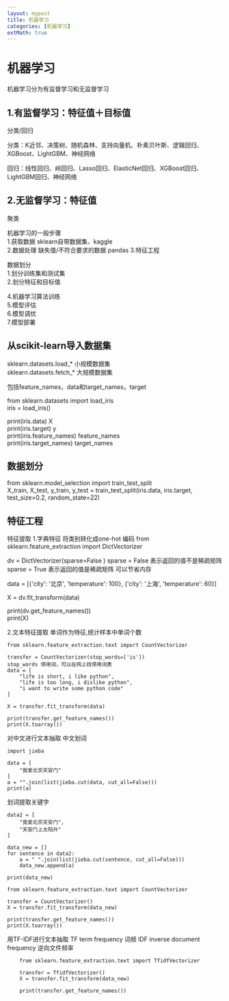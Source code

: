 ```yaml
---
layout: mypost
title: 机器学习
categories: [机器学习]
extMath: true
---
```

# 机器学习

机器学习分为有监督学习和无监督学习

## 1.有监督学习：特征值＋目标值
分类/回归  

分类：K近邻、决策树、随机森林、支持向量机、朴素贝叶斯、逻辑回归、XGBoost、LightGBM、神经网络

回归：线性回归、岭回归、Lasso回归、ElasticNet回归、XGBoost回归、LightGBM回归、神经网络

## 2.无监督学习：特征值
聚类  

机器学习的一般步骤  
1.获取数据 sklearn自带数据集、kaggle  
2.数据处理 缺失值/不符合要求的数据  pandas
3.特征工程  

数据划分  
1.划分训练集和测试集  
2.划分特征和目标值  

4.机器学习算法训练  
5.模型评估  
6.模型调优  
7.模型部署  

## 从scikit-learn导入数据集
sklearn.datasets.load_* 小规模数据集  
sklearn.datasets.fetch_* 大规模数据集  

包括feature_names，data和target_names，target  

from sklearn.datasets import load_iris  
iris = load_iris()  

print(iris.data) X  
print(iris.target) y  
print(iris.feature_names) feature_names  
print(iris.target_names) target_names  

## 数据划分
from sklearn.model_selection import train_test_split  
X_train, X_test, y_train, y_test = train_test_split(iris.data, iris.target, test_size=0.2, random_state=22)

## 特征工程
特征提取
1.字典特征
将类别转化成one-hot 编码
from sklearn.feature_extraction import DictVectorizer

dv = DictVectorizer(sparse=False )
sparse = False 表示返回的值不是稀疏矩阵
sparse = True 表示返回的值是稀疏矩阵 可以节省内存

data = [{'city': '北京', 'temperature': 100}, {'city': '上海', 'temperature': 60}]   

X = dv.fit_transform(data)  

print(dv.get_feature_names())  
print(X)  


2.文本特征提取
单词作为特征,统计样本中单词个数
```
from sklearn.feature_extraction.text import CountVectorizer

transfer = CountVectorizer(stop_words=['is']) 
stop_words 停用词，可以在网上找停用词表
data = [
    "life is short, i like python",
    "life is too long, i dislike python",
    "i want to write some python code"
]

X = transfer.fit_transform(data)

print(transfer.get_feature_names())  
print(X.toarray())
```
对中文进行文本抽取
中文划词
```
import jieba

data = [
    "我爱北京天安门"
]
a = "".join(list(jieba.cut(data, cut_all=False)))
print(a)
```
划词提取关键字
```
data2 = [
    "我爱北京天安门",
    "天安门上太阳升"
]

data_new = []
for sentence in data2:
    a = " ".join(list(jieba.cut(sentence, cut_all=False)))
    data_new.append(a)

print(data_new)

from sklearn.feature_extraction.text import CountVectorizer

transfer = CountVectorizer()
X = transfer.fit_transform(data_new)

print(transfer.get_feature_names())  
print(X.toarray())
```

用TF-IDF进行文本抽取
TF term frequency 词频
IDF inverse document frequency 逆向文件频率
```
    from sklearn.feature_extraction.text import TfidfVectorizer

    transfer = TfidfVectorizer()
    X = transfer.fit_transform(data_new)

    print(transfer.get_feature_names())
```